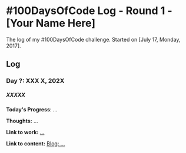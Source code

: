 # #100DaysOfCode Log - Round 1 - [Your Name Here]

The log of my #100DaysOfCode challenge. Started on [July 17, Monday, 2017].

## Log

### Day ?: XXX X, 202X
##### XXXXX

**Today's Progress**: ...

**Thoughts:** ...

**Link to work:** [...](<URL>)

**Link to content:** [Blog: ...](<URL>)

